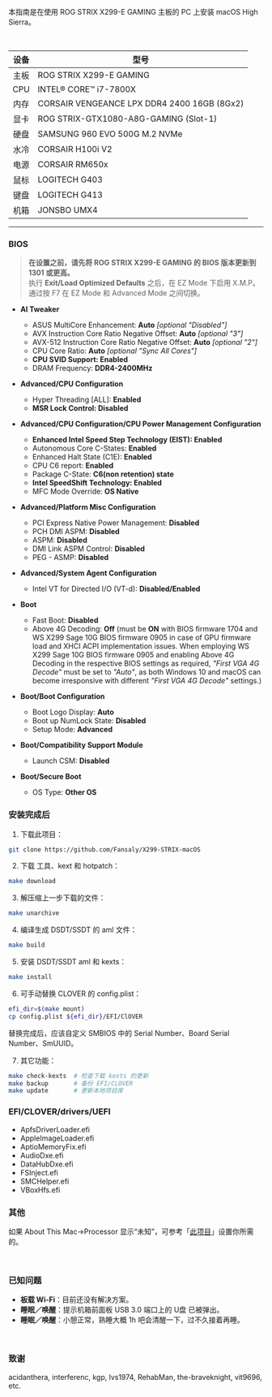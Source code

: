 本指南是在使用 ROG STRIX X299-E GAMING 主板的 PC 上安装 macOS High Sierra。

&nbsp;

设备 | 型号
:-: | -
主板 | ROG STRIX X299-E GAMING
CPU | INTEL® CORE™ i7-7800X
内存 | CORSAIR VENGEANCE LPX DDR4 2400 16GB (8Gx2)
显卡 | ROG STRIX-GTX1080-A8G-GAMING (Slot-1)
硬盘 | SAMSUNG 960 EVO 500G M.2 NVMe
水冷 | CORSAIR H100i V2
电源 | CORSAIR RM650x
鼠标 | LOGITECH G403
键盘 | LOGITECH G413
机箱 | JONSBO UMX4

---

### BIOS
> **在设置之前，请先将 ROG STRIX X299-E GAMING 的 BIOS 版本更新到 1301 或更高。**  
> 执行 **Exit/Load Optimized Defaults** 之后，在 EZ Mode 下启用 X.M.P。  
> 通过按 F7 在 EZ Mode 和 Advanced Mode 之间切换。

- **AI Tweaker**
  - ASUS MultiCore Enhancement: **Auto** *[optional "Disabled"]*
  - AVX Instruction Core Ratio Negative Offset: **Auto** *[optional "3"]*
  - AVX-512 Instruction Core Ratio Negative Offset: **Auto** *[optional "2"]*
  - CPU Core Ratio: **Auto** *[optional "Sync All Cores"]*
  - **CPU SVID Support: Enabled**
  - DRAM Frequency: **DDR4-2400MHz**

- **Advanced/CPU Configuration**
  - Hyper Threading [ALL]: **Enabled**
  - **MSR Lock Control: Disabled**

- **Advanced/CPU Configuration/CPU Power Management Configuration**
  - **Enhanced Intel Speed Step Technology (EIST): Enabled**
  - Autonomous Core C-States: **Enabled**
  - Enhanced Halt State (C1E): **Enabled**
  - CPU C6 report: **Enabled**
  - Package C-State: **C6(non retention) state**
  - **Intel SpeedShift Technology: Enabled**
  - MFC Mode Override: **OS Native**

- **Advanced/Platform Misc Configuration**
  - PCI Express Native Power Management: **Disabled**
  - PCH DMI ASPM: **Disabled**
  - ASPM: **Disabled**
  - DMI Link ASPM Control: **Disabled**
  - PEG - ASMP: **Disabled**

- **Advanced/System Agent Configuration**
  - Intel VT for Directed I/O (VT-d): **Disabled/Enabled**

- **Boot**
  - Fast Boot: **Disabled**
  - Above 4G Decoding: **Off** (must be **ON** with BIOS firmware 1704 and WS X299 Sage 10G BIOS firmware 0905 in case of GPU firmware load and XHCI ACPI implementation issues. When employing WS X299 Sage 10G BIOS firmware 0905 and enabling Above 4G Decoding in the respective BIOS settings as required, _"First VGA 4G Decode"_ must be set to _"Auto"_, as both Windows 10 and macOS can become irresponsive with different _"First VGA 4G Decode"_ settings.)

- **Boot/Boot Configuration**
  - Boot Logo Display: **Auto**
  - Boot up NumLock State: **Disabled**
  - Setup Mode: **Advanced**

- **Boot/Compatibility Support Module**
  - Launch CSM: **Disabled**

- **Boot/Secure Boot**
  - OS Type: **Other OS**

### 安装完成后
1. 下载此项目：
```bash
git clone https://github.com/Fansaly/X299-STRIX-macOS
```
2. 下载 工具、kext 和 hotpatch：
```bash
make download
```
3. 解压缩上一步下载的文件：
```bash
make unarchive
```
4. 编译生成 DSDT/SSDT 的 aml 文件：
```bash
make build
```
5. 安装 DSDT/SSDT aml 和 kexts：
```bash
make install
```
6. 可手动替换 CLOVER 的 config.plist：
```bash
efi_dir=$(make mount)
cp config.plist ${efi_dir}/EFI/ClOVER
```
替换完成后，应该自定义 SMBIOS 中的 Serial Number、Board Serial Number、SmUUID。

7. 其它功能：
```bash
make check-kexts  # 检查下载 kexts 的更新
make backup       # 备份 EFI/CLOVER
make update       # 更新本地项目库
```

### EFI/CLOVER/drivers/UEFI
  - ApfsDriverLoader.efi
  - AppleImageLoader.efi
  - AptioMemoryFix.efi
  - AudioDxe.efi
  - DataHubDxe.efi
  - FSInject.efi
  - SMCHelper.efi
  - VBoxHfs.efi

### 其他
如果 About This Mac->Processor 显示“未知”，可参考「[此项目](https://github.com/Fansaly/CosmetiCPUKind)」设置你所需的。

&nbsp;

### 已知问题
- **板载 Wi-Fi**：目前还没有解决方案。
- **睡眠／唤醒**：提示机箱前面板 USB 3.0 端口上的 U盘 已被弹出。
- **睡眠／唤醒**：小憩正常，熟睡大概 1h 吧会清醒一下，过不久接着再睡。

&nbsp;

### 致谢
acidanthera, interferenc, kgp, lvs1974, RehabMan, the-braveknight, vit9696, etc.
